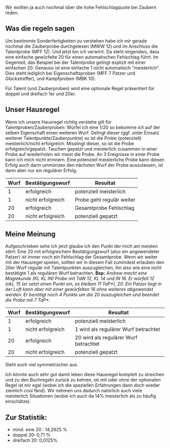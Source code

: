 Wir wollten ja auch nochmal über die hohe Fehlschlagquote bei Zaubern reden. 

## Was die regeln sagen

Um bestimmte Sonderfertigkeiten zu verstehen habe ich mir gerade nochmal die Zauberprobe durchgelesen (MWW 12) und im Anschluss die Talentprobe (MFF 12). 
Und jetzt bin ich verwirrt. Da steht nirgendwo, dass eine einfache gewürfelte 20 für einen automatischen Fehlschlag führt. 
Im Gegenteil, das Beispiel bei der Talentprobe gelingt explizit mit einer einfachen 20.
Genauso ist eine einfache 1 nicht automatisch "meisterlich". Dies steht lediglich bei Eigenschaftsproben (MFF 7 Patzer und Glückstreffer), und Kampfproben (MBK 10).

Für Talent (und Zauberproben) wird eine optionale Regel präsentiert für doppel und dreifach 1er und 20er.

## Unser Hausregel
Wenn ich unsere Hausregel richtig verstehe gilt für Talentproben/Zauberproben: 
Würfel ich eine 1/20 so bekomme ich auf der selben Eigenschaft einen weiteren Wurf. Gelingt dieser (ggf. unter Einsatz weiterer Talentpunkte/Zauberpunkte) so ist die Probe (potenziell) meisterlich/nicht erfolgreich. Misslingt dieser, so ist die Probe erfolgreich/gepatzt. 
Tauchen gepatzt und meisterlich zusammen in einer Probe auf wiederholen wir meist die Probe. An 3 Ereignisse in einer Probe kann ich mich nicht erinnern. Eine potenziell meisterliche Probe kann diesen Erfolg auch darin ummünzen den nächsten Wurf der Probe auszulassen, ist dann aber nur ein regulärer Erfolg.

| Wurf | Bestätigungswurf  | Resultat                  |
| ---- | ----------------- | ------------------------- |
| 1    | erfolgreich       | potenziell meisterlich    |
| 1    | nicht erfolgreich | Probe geht regulär weiter |
| 20   | erfolgreich       | Gesamtprobe Fehlschlag    |
| 20   | nicht erfolgreich | potenziell gepatzt        |
## Meine Meinung
Aufgeschrieben sehe ich jetzt glaube ich den Punkt der mich am meisten stört:
Eine 20 mit erfolgreichem Bestätigungswurf (also ein angewendeter Patzer) ist immer noch ein Fehlschlag der Gesamtprobe. 
Wenn wir weiter mit der Hausregel spielen, sollten wir in diesem Fall zumindest erlauben den 20er Wurf regulär mit Talentpunkten auszugleichen, ihn also wie eine nicht bestätigte 1 als regulären Wurf betrachten.
 **Bsp:** *Andrew macht eine Magiekunde (KL KL IN) Probe mit TaW 12, KL 14 und IN 16. Er würfelt 12 (ok), 15 (er setzt einen Punkt ein, es bleiben 11 TaP\*), 20. Ein Patzer liegt in der Luft kann aber mit einer gewürfelten 16 ohne weiteres abgewendet werden. Er benötigt noch 4 Punkte um die 20 auszugleichen und beendet die Probe mit 7 TaP\*.*

| Wurf | Bestätigungswurf  | Resultat                              |
| ---- | ----------------- | ------------------------------------- |
| 1    | erfolgreich       | potenziell meisterlich                |
| 1    | nicht erfolgreich | 1 wird als regulärer Wurf betrachtet  |
| 20   | erfolgreich       | 20 wird als regulärer Wurf betrachtet |
| 20   | nicht erfolgreich | potenziell gepatzt                    |
Sieht auch viel symmetrischer aus.

Ich könnte auch sehr gut damit leben diese Hausregel komplett zu streichen und zu den Buchregeln zurück zu kehren, ob mit oder ohne der optionalen Regel ist mir egal (wobei ich die speziellen Erfahrungen dann doch wieder ziemlich cool fänd). Wir nehmen uns dadurch natürlich auch viele meisterlich Situationen (wobei ich auch da 14% meisterlich als zu häufig einschätze).
 
## Zur Statistik:
* mind. eine 20 : 14,2625 %
* doppel 20: 0,71 %
* dreifach 20: 0,0125% 
